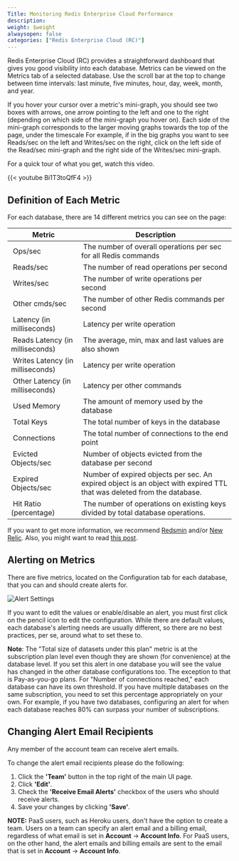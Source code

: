 ```yaml
---
Title: Monitoring Redis Enterprise Cloud Performance
description: 
weight: $weight
alwaysopen: false
categories: ["Redis Enterprise Cloud (RC)"]
---
```

Redis Enterprise Cloud (RC) provides a straightforward dashboard that
gives you good visibility into each database. Metrics can be viewed on
the Metrics tab of a selected database. Use the scroll bar at the top to
change between time intervals: last minute, five minutes, hour, day,
week, month, and year.

If you hover your cursor over a metric's mini-graph, you should see two
boxes with arrows, one arrow pointing to the left and one to the right
(depending on which side of the mini-graph you hover on). Each side of
the mini-graph corresponds to the larger moving graphs towards the top
of the page, under the timescale For example, if in the big graphs you
want to see Reads/sec on the left and Writes/sec on the right, click on
the left side of the Read/sec mini-graph and the right side of the
Writes/sec mini-graph.

For a quick tour of what you get, watch this video.

{{< youtube Bi1T3toQfF4 >}}

## Definition of Each Metric

For each database, there are 14 different metrics you can see on the
page:

| **Metric** | **Description** |
|------------|-----------------|
| Ops/sec    | The number of overall operations per sec for all Redis commands |
| Reads/sec                          | The number of read operations per second |
| Writes/sec                         | The number of write operations per second |
| Other cmds/sec                     | The number of other Redis commands per second |
| Latency (in milliseconds)          | Latency per write operation |
| Reads Latency (in milliseconds)    | The average, min, max and last values are also shown |
| Writes Latency (in milliseconds)   | Latency per write operation |
| Other Latency (in milliseconds)    | Latency per other commands |
| Used Memory                        | The amount of memory used by the database |
| Total Keys                         | The total number of keys in the database |
| Connections                        | The total number of connections to the end point |
| Evicted Objects/sec                | Number of objects evicted from the database per second |
| Expired Objects/sec                | Number of expired objects per sec. An expired object is an object with expired TTL that was deleted from the database. |
| Hit Ratio (percentage)             | The number of operations on existing keys divided by total database operations. |

If you want to get more information, we recommend
[Redsmin](https://www.redsmin.com/) and/or [New
Relic](https://newrelic.com/plugins/poison-pen-llc/28). Also, you might
want to read [this
post](http://redislabs.com/blog/secure-redis-ssl-added-to-redsmin-and-clients).

## Alerting on Metrics

There are five metrics, located on the Configuration tab for each
database, that you can and should create alerts for.

![Alert
Settings](/images/rc/alert_settings-2.png?width=600&height=151)

If you want to edit the values or enable/disable an alert, you must
first click on the pencil icon to edit the configuration. While there
are default values, each database's alerting needs are usually
different, so there are no best practices, per se, around what to set
these to.

**Note**: The "Total size of datasets under this plan" metric is at the
subscription plan level even though they are shown (for convenience) at
the database level. If you set this alert in one database you will see
the value has changed in the other database configurations too. The
exception to that is Pay-as-you-go plans. For "Number of connections
reached," each database can have its own threshold. If you have multiple
databases on the same subscription, you need to set this percentage
appropriately on your own. For example, if you have two databases,
configuring an alert for when each database reaches 80% can surpass your
number of subscriptions.

## Changing Alert Email Recipients

Any member of the account team can receive alert emails.

To change the alert email recipients please do the following:

1. Click the **'Team'** button in the top right of the main UI page.
1. Click **'Edit'**.
1. Check the **'Receive Email Alerts'** checkbox of the users who
    should receive alerts.
1. Save your changes by clicking **'Save'**.

**NOTE:** PaaS users, such as Heroku users, don't have the option to
create a team. Users on a team can specify an alert email and a billing
email, regardless of what email is set in **Account** -\> **Account
Info**. For PaaS users, on the other hand, the alert emails and billing
emails are sent to the email that is set in **Account** -\> **Account
Info**.

